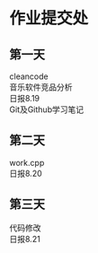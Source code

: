 # 作业提交处

## 第一天 
cleancode  
音乐软件竞品分析  
日报8.19  
Git及Github学习笔记
## 第二天  
work.cpp  
日报8.20
## 第三天  
代码修改  
日报8.21  
